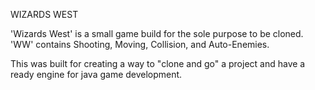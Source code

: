 
WIZARDS WEST

'Wizards West' is a small game build for the sole purpose to be cloned. 'WW' contains Shooting, Moving, Collision, and Auto-Enemies.

This was built for creating a way to "clone and go" a project and have a ready engine for java game development.
